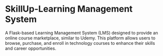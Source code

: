 # SkillUp-Learning Management System
A Flask-based Learning Management System (LMS) designed to provide an online course marketplace, similar to Udemy. This platform allows users to browse, purchase, and enroll in technology courses to enhance their skills and career opportunities.
